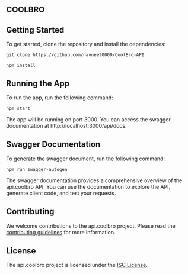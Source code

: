 ## COOLBRO

## Getting Started

To get started, clone the repository and install the dependencies:

```
git clone https://github.com/navneet0000/CoolBro-API

npm install
```

## Running the App

To run the app, run the following command:

```
npm start
```

The app will be running on port 3000. You can access the swagger documentation at http://localhost:3000/api/docs.

## Swagger Documentation

To generate the swagger document, run the following command:

```
npm run swagger-autogen
```

The swagger documentation provides a comprehensive overview of the api.coolbro API. You can use the documentation to explore the API, generate client code, and test your requests.

## Contributing

We welcome contributions to the api.coolbro project. Please read the [contributing guidelines](CONTRIBUTING.md) for more information.

## License

The api.coolbro project is licensed under the [ISC License](LICENSE).